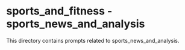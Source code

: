 # sports_and_fitness - sports_news_and_analysis

This directory contains prompts related to sports_news_and_analysis.